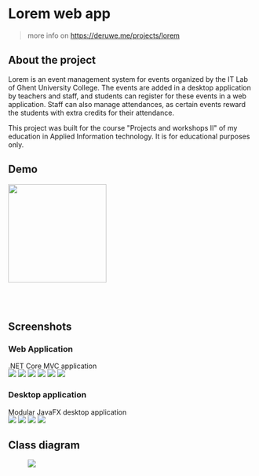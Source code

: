# Lorem web app
> more info on https://deruwe.me/projects/lorem

## About the project

Lorem is an event management system for events organized by the IT Lab of Ghent University College. The events are added in a desktop application by teachers and staff, and students can register for these events in a web application. Staff can also manage attendances, as certain events reward the students with extra credits for their attendance.
  
This project was built for the course "Projects and workshops II" of my education in Applied Information technology. It is for educational purposes only.

## Demo

[<img src="https://lh3.googleusercontent.com/proxy/baSGIcmaXtHTUo-d7iBUd61ppfnUN9nrOqVLd2MMf53-5NrqlE7JwoXRtiopSkOsJUWgo1FlPzfTLEMPqdiLxwIhxiFQteedIauHp9iokLURWk2pUPAeqn_6k2fWZrzD0pK2sho" width="200"/>](https://www.youtube.com/watch?v=FLArvyB73Ik)

<br><br>

## Screenshots

### Web Application

.NET Core MVC application

<div class="site-project-single-images" style="margin-top:-1rem">

![](https://i.imgur.com/jAsqFfm.png)
![](https://i.imgur.com/KjQqKAz.png)
![](https://i.imgur.com/su3uba2.png)
![](https://i.imgur.com/lTPWO9R.png)
![](https://i.imgur.com/rfUKEBv.png)
![](https://i.imgur.com/P20WTQr.png)

</div>

### Desktop application

Modular JavaFX desktop application

<div class="site-project-single-images" style="margin-top:-1rem">

![](https://i.imgur.com/1OkXask.png)
![](https://i.imgur.com/l5OgMdA.png)
![](https://i.imgur.com/bz4AF75.png)
![](https://i.imgur.com/aCrWrzh.png)

</div>

## Class diagram
<a href="https://i.imgur.com/8b138x5.png">
<a target="_blank" href="https://i.imgur.com/8b138x5.png">
<figure class="image">
  <img src="https://i.imgur.com/8b138x5.png">
</figure>
</a>
